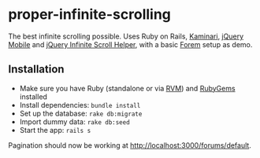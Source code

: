 # proper-infinite-scrolling

The best infinite scrolling possible. Uses Ruby on Rails, [Kaminari](https://github.com/amatsuda/kaminari), [jQuery Mobile](https://jquerymobile.com) and [jQuery Infinite Scroll Helper](https://github.com/expandtheroom/jquery-infinite-scroll-helper), with a basic [Forem](https://github.com/radar/forem) setup as demo.

## Installation

- Make sure you have Ruby (standalone or via [RVM](http://rvm.io/)) and [RubyGems](http://rubygems.org/) installed
- Install dependencies: `bundle install`
- Set up the database: `rake db:migrate`
- Import dummy data: `rake db:seed`
- Start the app: `rails s`

Pagination should now be working at <http://localhost:3000/forums/default>.

